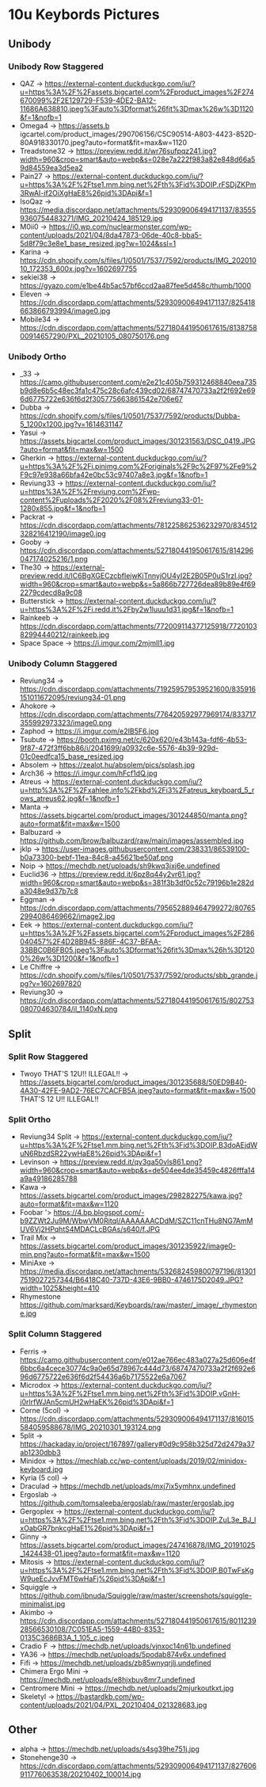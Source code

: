 # 10u Keybords Pictures

## Unibody

### Unibody Row Staggered 
- QAZ -> https://external-content.duckduckgo.com/iu/?u=https%3A%2F%2Fassets.bigcartel.com%2Fproduct_images%2F274670099%2F2E129729-F539-4DE2-BA12-11686A638810.jpeg%3Fauto%3Dformat%26fit%3Dmax%26w%3D1120&f=1&nofb=1
- Omega4 -> https://assets.b    igcartel.com/product_images/290706156/C5C90514-A803-4423-852D-80A918330170.jpeg?auto=format&fit=max&w=1120
- Treadstone32 -> https://preview.redd.it/wr76sufpqz241.jpg?width=960&crop=smart&auto=webp&s=028e7a222f983a82e848d66a59d84559ea3d5ea2
- Pain27 -> https://external-content.duckduckgo.com/iu/?u=https%3A%2F%2Ftse1.mm.bing.net%2Fth%3Fid%3DOIP.rFSDjZKPm3RwAI-if2OiXgHaE8%26pid%3DApi&f=1
- IsoQaz -> https://media.discordapp.net/attachments/529309006494171137/835559360754483271/IMG_20210424_185129.jpg
- M0ii0 -> https://i0.wp.com/nuclearmonster.com/wp-content/uploads/2021/04/8da47873-06de-40c8-bba5-5d8f79c3e8e1_base_resized.jpg?w=1024&ssl=1
- Karina -> https://cdn.shopify.com/s/files/1/0501/7537/7592/products/IMG_20201010_172353_600x.jpg?v=1602697755
- sekiei38 -> https://gyazo.com/e1be44b5ac57bf6ccd2aa87fee5d458c/thumb/1000
- Eleven -> https://cdn.discordapp.com/attachments/529309006494171137/825418663866793994/image0.jpg
- Mobile34 -> https://cdn.discordapp.com/attachments/527180441950617615/813875800914657290/PXL_20210105_080750176.png

### Unibody Ortho
- _33 -> https://camo.githubusercontent.com/e2e21c405b759312468840eea735b9d8e6b5c48ec3fa1c475c28c6afc439cd02/68747470733a2f2f692e696d6775722e636f6d2f305775663861542e706e67
- Dubba -> https://cdn.shopify.com/s/files/1/0501/7537/7592/products/Dubba-5_1200x1200.jpg?v=1614631147
- Yasui -> https://assets.bigcartel.com/product_images/301231563/DSC_0419.JPG?auto=format&fit=max&w=1500
- Gherkin -> https://external-content.duckduckgo.com/iu/?u=https%3A%2F%2Fi.pinimg.com%2Foriginals%2F9c%2F97%2Fe9%2F9c97e938a66bfa42e0bc53c97407a8e3.jpg&f=1&nofb=1
- Reviung33 -> https://external-content.duckduckgo.com/iu/?u=https%3A%2F%2Freviung.com%2Fwp-content%2Fuploads%2F2020%2F08%2Freviung33-01-1280x855.jpg&f=1&nofb=1
- Packrat -> https://cdn.discordapp.com/attachments/781225862536232970/834512328216412190/image0.jpg
- Gooby -> https://cdn.discordapp.com/attachments/527180441950617615/814296047174025216/1.png
- The30 -> https://external-preview.redd.it/IC6BgXGECzcbfIejwKjTnnyjOU4yI2E2B05P0uS1rzI.jpg?width=960&crop=smart&auto=webp&s=5a866b727726dea89b89e4f692279cdecd8a9c08
- Butterstick -> https://external-content.duckduckgo.com/iu/?u=https%3A%2F%2Fi.redd.it%2Fby2w1luuu1d31.jpg&f=1&nofb=1
- Rainkeeb -> https://cdn.discordapp.com/attachments/772009114377125918/772010382994440212/rainkeeb.jpg
- Space Space -> https://i.imgur.com/2mjmIl1.jpg


### Unibody Column Staggered 
- Reviung34 -> https://cdn.discordapp.com/attachments/719259579539521600/835916151011672095/reviung34-01.png
- Ahokore -> https://cdn.discordapp.com/attachments/776420592977969174/833717355992973323/image0.png
- Zaphod -> https://i.imgur.com/e2IB5F6.jpg
- Tsubute -> https://booth.pximg.net/c/620x620/e43b143a-fdf6-4b53-9f87-472f3ff6bb86/i/2041699/a0932c6e-5576-4b39-929d-01c0eedfca15_base_resized.jpg
- Absolem -> https://zealot.hu/absolem/pics/splash.jpg
- Arch36 -> https://i.imgur.com/hFcf1dQ.jpg
- Atreus -> https://external-content.duckduckgo.com/iu/?u=http%3A%2F%2Fxahlee.info%2Fkbd%2Fi3%2Fatreus_keyboard_5_rows_atreus62.jpg&f=1&nofb=1
- Manta -> https://assets.bigcartel.com/product_images/301244850/manta.png?auto=format&fit=max&w=1500
- Balbuzard -> https://github.com/brow/balbuzard/raw/main/images/assembled.jpg
- jklp -> https://user-images.githubusercontent.com/238331/86539100-b0a73300-bebf-11ea-84c8-a45621be50af.png
- Noip -> https://mechdb.net/uploads/sh9kwq3jxj6e.undefined
- Euclid36 -> https://preview.redd.it/6pz8q44y2vr61.jpg?width=960&crop=smart&auto=webp&s=381f3b3df0c52c79196b1e282da3048e9d37b7c8
- Eggman -> https://cdn.discordapp.com/attachments/795652889464799272/807652994086469662/image2.jpg
- Eek -> https://external-content.duckduckgo.com/iu/?u=https%3A%2F%2Fassets.bigcartel.com%2Fproduct_images%2F286040457%2F4D28B945-886F-4C37-BFAA-33BBC0B6FB05.jpeg%3Fauto%3Dformat%26fit%3Dmax%26h%3D1200%26w%3D1200&f=1&nofb=1
- Le Chiffre -> https://cdn.shopify.com/s/files/1/0501/7537/7592/products/sbb_grande.jpg?v=1602697820
- Reviung30 -> https://cdn.discordapp.com/attachments/527180441950617615/802753080704630784/il_1140xN.png

## Split

### Split Row Staggered
- Twoyo THAT'S 12U!! ILLEGAL!! -> https://assets.bigcartel.com/product_images/301235688/50ED9B40-4A30-42FE-9AD2-76EC7CACFB5A.jpeg?auto=format&fit=max&w=1500 THAT'S 12 U!! ILLEGAL!!

### Split Ortho
- Reviung34 Split -> https://external-content.duckduckgo.com/iu/?u=https%3A%2F%2Ftse1.mm.bing.net%2Fth%3Fid%3DOIP.B3doAEjdWuN6RbzdSR22ywHaE8%26pid%3DApi&f=1
- Levinson -> https://preview.redd.it/qy3ga50vls861.png?width=960&crop=smart&auto=webp&s=de504ee4de35459c4826fffa14a9a49186285788
- Kawa -> https://assets.bigcartel.com/product_images/298282275/kawa.jpg?auto=format&fit=max&w=1120
- Foobar '> https://4.bp.blogspot.com/-b9ZZWt2Ju9M/WbwVM0RitqI/AAAAAAACDdM/SZC11cnTHu8NG7AmMUV6Vj2HPqhtS4MDACLcBGAs/s640/f.JPG
- Trail Mix -> https://assets.bigcartel.com/product_images/301235922/image0-min.png?auto=format&fit=max&w=1500
- MiniAxe -> https://media.discordapp.net/attachments/532682459800797196/813017519027257344/B6418C40-737D-43E6-9BB0-4746175D2049.JPG?width=1025&height=410
- Rhymestone https://github.com/marksard/Keyboards/raw/master/_image/_rhymestone.jpg

### Split Column Staggered 
- Ferris -> https://camo.githubusercontent.com/e012ae766ec483a027a25d606e4f6bbc6a4cece30774c9a0e65d78967c444d73/68747470733a2f2f692e696d6775722e636f6d2f54436a6b7175522e6a7067
- Microdox -> https://external-content.duckduckgo.com/iu/?u=https%3A%2F%2Ftse1.mm.bing.net%2Fth%3Fid%3DOIP.vGnH-j0rlrfWJAn5cmUH2wHaEK%26pid%3DApi&f=1
- Corne (5col) -> https://cdn.discordapp.com/attachments/529309006494171137/816015584059588678/IMG_20210301_193124.png
- 5plit -> https://hackaday.io/project/167897/gallery#0d9c958b325d72d2479a37ab1230dbb3
- Minidox -> https://mechlab.cc/wp-content/uploads/2019/02/minidox-keyboard.jpg
- Kyria (5 col) -> 
- Draculad -> https://mechdb.net/uploads/mxj7ix5ymhnx.undefined
- Ergoslab -> https://github.com/tomsaleeba/ergoslab/raw/master/ergoslab.jpg
- Gergoplex -> https://external-content.duckduckgo.com/iu/?u=https%3A%2F%2Ftse1.mm.bing.net%2Fth%3Fid%3DOIP.ZuL3e_BJ_lxOabGR7bnkcgHaE1%26pid%3DApi&f=1
- Ginny -> https://assets.bigcartel.com/product_images/247416878/IMG_20191025_1424438-01.jpeg?auto=format&fit=max&w=1120
- Mitosis -> https://external-content.duckduckgo.com/iu/?u=https%3A%2F%2Ftse1.mm.bing.net%2Fth%3Fid%3DOIP.B0TwFsKgW9ueEcJvvFMT6wHaFj%26pid%3DApi&f=1
- Squiggle -> https://github.com/ibnuda/Squiggle/raw/master/screenshots/squiggle-minimalist.jpg
- Akimbo -> https://cdn.discordapp.com/attachments/527180441950617615/801123928566530108/7C051EA5-1559-44B0-8353-0135C3686B3A_1_105_c.jpeg
- Cradio F -> https://mechdb.net/uploads/vjnxoc14n61b.undefined
- YA36 -> https://mechdb.net/uploads/5podab874v6x.undefined
- Fifi -> https://mechdb.net/uploads/zb85wnyqrjlj.undefined
- Chimera Ergo Mini -> https://mechdb.net/uploads/e8hjxbuv8mr7.undefined
- Centromere Mini -> https://mechdb.net/uploads/2mjurkoutkxt.jpg
- Skeletyl -> https://bastardkb.com/wp-content/uploads/2021/04/PXL_20210404_021328683.jpg

## Other
- alpha -> https://mechdb.net/uploads/s4sg39he751j.jpg
- Stonehenge30 -> https://cdn.discordapp.com/attachments/529309006494171137/827606911776063538/20210402_100014.jpg
